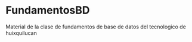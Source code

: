 # FundamentosBD
Material de la clase de fundamentos de base de datos del tecnologico de huixquilucan
